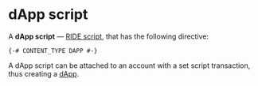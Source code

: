 # dApp script

A **dApp script** — [RIDE script](/ride/ride-script.md), that has the following directive:

```ride
{-# CONTENT_TYPE DAPP #-}
```

A dApp script can be attached to an account with a set script transaction, thus creating a [dApp](/blockchain/dapp.md).
